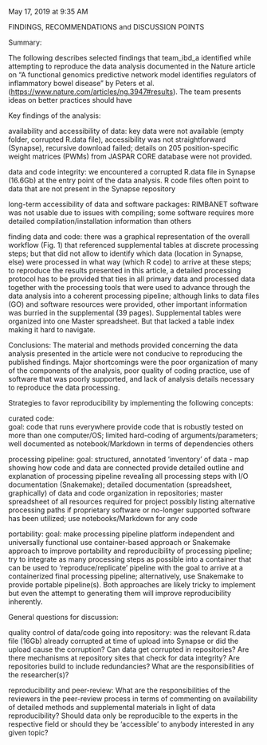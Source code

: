 
May 17, 2019 at 9:35 AM

FINDINGS, RECOMMENDATIONS and DISCUSSION POINTS

Summary:

The following describes selected findings that team_ibd_a identified while attempting to reproduce the data analysis documented in the Nature article on “A functional genomics predictive network model identifies regulators of inflammatory bowel disease” by Peters et al. (https://www.nature.com/articles/ng.3947#results). The team presents ideas on better practices should have 

Key findings of the analysis:

availability and accessibility of data:
key data were not available (empty folder, corrupted R.data file), accessibility was not straightforward (Synapse), recursive download failed; details on 205 position-specific weight matrices (PWMs) from JASPAR CORE database were not provided.

data and code integrity:
we encountered a corrupted R.data file in Synapse (16.6Gb) at the entry point of the data analysis. R code files often point to data that are not present in the Synapse repository

long-term accessibility of data and software packages:
RIMBANET software was not usable due to issues with compiling; some software requires more detailed compilation/installation information than others

finding data and code:
there was a graphical representation of the overall workflow (Fig. 1) that referenced supplemental tables at discrete processing steps; but that did not allow to identify which data (location in Synapse, else) were processed in what way (which R code) to arrive at these steps; to reproduce the results presented in this article, a detailed processing protocol has to be provided that ties in all primary data and processed data together with the processing tools that were used to advance through the data analysis into a coherent processing pipeline; although links to data files (GO) and software resources were provided, other important information was burried in the supplemental (39 pages). Supplemental tables were organized into one Master spreadsheet. But that lacked a table index making it hard to navigate.

Conclusions:
The material and methods provided concerning the data analysis presented in the article were not conducive to reproducing the published findings. Major shortcomings were the poor organization of many of the components of the analysis, poor quality of coding practice, use of software that was poorly supported, and lack of analysis details necessary to reproduce the data processing.


Strategies to favor reproducibility by implementing the following concepts:

curated code:  
goal: code that runs everywhere
provide code that is robustly tested on more than one computer/OS; limited hard-coding of arguments/parameters; well documented as notebook/Markdown in terms of dependencies others

processing pipeline: 
goal: structured, annotated ‘inventory’ of data - map showing how code and data are connected
provide detailed outline and explanation of processing pipeline revealing all processing steps with I/O documentation (Snakemake); detailed documentation (spreadsheet, graphically) of data and code organization in repositories; master spreadsheet of all resources required for project possibly listing alternative processing paths if proprietary software or no-longer supported software has been utilized; use notebooks/Markdown for any code

portability: 
goal: make processing pipeline platform independent and universally functional
use container-based approach or Snakemake approach to improve portability and reproducibility of processing pipeline; try to integrate as many processing steps as possible into a container that can be used to ‘reproduce/replicate’ pipeline with the goal to arrive at a containerized final processing pipeline; alternatively, use Snakemake to provide portable pipeline(s). Both approaches are likely tricky to implement but even the attempt to generating them will improve reproducibility inherently.

General questions for discussion:

quality control of data/code going into repository:
was the relevant R.data file (16Gb) already corrupted at time of upload into Synapse or did the upload cause the corruption? Can data get corrupted in repositories? Are there mechanisms at repository sites that check for data integrity? Are repositories build to include redundancies? What are the responsibilities of the researcher(s)?

reproducibility and peer-review:
What are the responsibilities of the reviewers in the peer-review process in terms of commenting on availability of detailed methods and supplemental materials in light of data reproducibility?
Should data only be reproducible to the experts in the respective field or should they be ‘accessible’ to anybody interested in any given topic?

